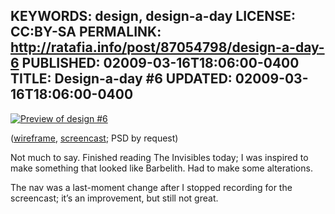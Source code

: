 KEYWORDS: design, design-a-day
LICENSE: CC:BY-SA
PERMALINK: http://ratafia.info/post/87054798/design-a-day-6
PUBLISHED: 02009-03-16T18:06:00-0400
TITLE: Design-a-day #6
UPDATED: 02009-03-16T18:06:00-0400
--
[![Preview of design #6][img]][fl]

 [fl]: http://flickr.com/photos/stilist/3361267642/
 [img]: http://farm4.static.flickr.com/3644/3361267642_84feeac854.jpg

([wireframe][wf], [screencast][sc]; <abbr class='smallcaps'>PSD</abbr> by
request)

 [sc]: http://flickr.com/photos/stilist/3361267658/
 [wf]: http://flickr.com/photos/stilist/3361267652/

Not much to say. Finished reading <span class='comic'>The Invisibles</span> 
today; I was inspired to make something that looked like Barbelith. Had to make
some alterations.

The <abbr>nav</abbr> was a last-moment change after I stopped recording for the
screencast; it’s an improvement, but still not great.
